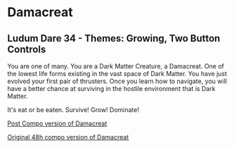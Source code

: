 Damacreat
=========
Ludum Dare 34 - Themes: Growing, Two Button Controls
---------

You are one of many. You are a Dark Matter Creature, a Damacreat. One of the lowest life forms existing in the vast space
of Dark Matter. You have just evolved your first pair of thrusters. Once you learn how to navigate, you will have a
better chance at surviving in the hostile environment that is Dark Matter.

It's eat or be eaten. Survive! Grow! Dominate!

[Post Compo version of Damacreat](http://kayzgames.itch.io/damacreat)

[Original 48h compo version of Damacreat](http://kayzgames.github.io/ld34)
